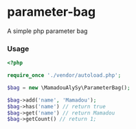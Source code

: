 # parameter-bag

A simple php parameter bag

### Usage

```php
<?php

require_once './vendor/autoload.php';

$bag = new \MamadouAlySy\ParameterBag();

$bag->add('name', 'Mamadou');
$bag->has('name') // return true
$bag->get('name') // return Mamadou
$bag->getCount() // return 1;
```